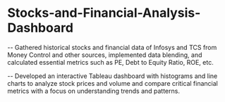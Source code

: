 # Stocks-and-Financial-Analysis-Dashboard

-- Gathered historical stocks and financial data of Infosys and TCS from Money
Control and other sources, implemented data blending, and calculated essential
metrics such as PE, Debt to Equity Ratio, ROE, etc.

-- Developed an interactive Tableau dashboard with histograms and line charts to
analyze stock prices and volume and compare critical financial metrics with a focus
on understanding trends and patterns.
